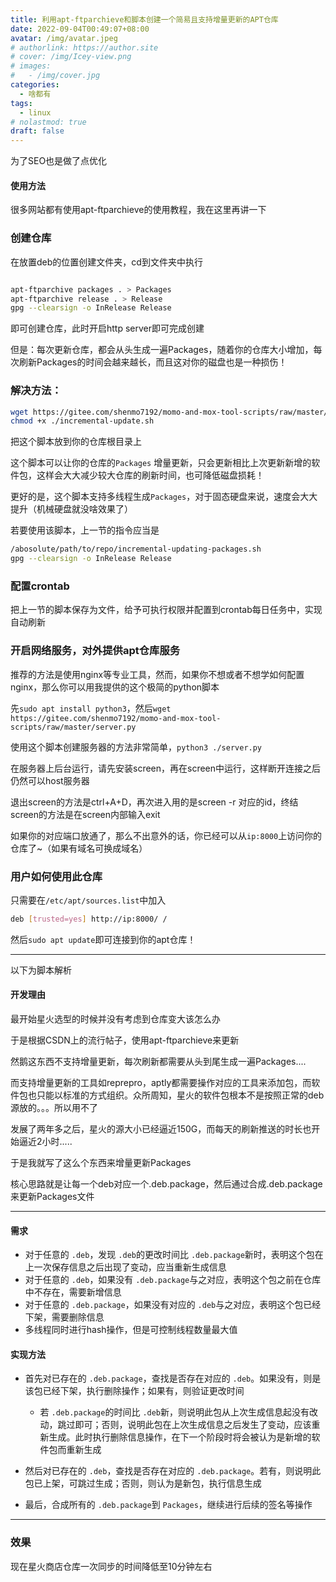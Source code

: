 ```yaml
---
title: 利用apt-ftparchieve和脚本创建一个简易且支持增量更新的APT仓库
date: 2022-09-04T00:49:07+08:00
avatar: /img/avatar.jpeg
# authorlink: https://author.site
# cover: /img/Icey-view.png
# images:
#   - /img/cover.jpg
categories:
  - 啥都有
tags:
  - linux
# nolastmod: true
draft: false
---
```


为了SEO也是做了点优化

<!--more-->

#### 使用方法
很多网站都有使用apt-ftparchieve的使用教程，我在这里再讲一下

### 创建仓库

在放置deb的位置创建文件夹，cd到文件夹中执行

```bash

apt-ftparchive packages . > Packages
apt-ftparchive release . > Release
gpg --clearsign -o InRelease Release


```

即可创建仓库，此时开启http server即可完成创建

但是：每次更新仓库，都会从头生成一遍Packages，随着你的仓库大小增加，每次刷新Packages的时间会越来越长，而且这对你的磁盘也是一种损伤！

### 解决方法：

```bash
wget https://gitee.com/shenmo7192/momo-and-mox-tool-scripts/raw/master/other-tools/deb-repo-script/incremental-update.sh
chmod +x ./incremental-update.sh
```

把这个脚本放到你的仓库根目录上

这个脚本可以让你的仓库的`Packages` 增量更新，只会更新相比上次更新新增的软件包，这样会大大减少较大仓库的刷新时间，也可降低磁盘损耗！

更好的是，这个脚本支持多线程生成`Packages`，对于固态硬盘来说，速度会大大提升（机械硬盘就没啥效果了）

若要使用该脚本，上一节的指令应当是

```bash
/abosolute/path/to/repo/incremental-updating-packages.sh
gpg --clearsign -o InRelease Release


```

### 配置crontab

把上一节的脚本保存为文件，给予可执行权限并配置到crontab每日任务中，实现自动刷新

### 开启网络服务，对外提供apt仓库服务

推荐的方法是使用nginx等专业工具，然而，如果你不想或者不想学如何配置nginx，那么你可以用我提供的这个极简的python脚本

先`sudo apt install python3`，然后`wget https://gitee.com/shenmo7192/momo-and-mox-tool-scripts/raw/master/server.py`

使用这个脚本创建服务器的方法非常简单，`python3 ./server.py `

在服务器上后台运行，请先安装screen，再在screen中运行，这样断开连接之后仍然可以host服务器

退出screen的方法是ctrl+A+D，再次进入用的是screen -r 对应的id，终结screen的方法是在screen内部输入exit

如果你的对应端口放通了，那么不出意外的话，你已经可以从`ip:8000`上访问你的仓库了~（如果有域名可换成域名）

### 用户如何使用此仓库

只需要在`/etc/apt/sources.list`中加入

```bash
deb [trusted=yes] http://ip:8000/ / 
```

然后`sudo apt update`即可连接到你的apt仓库！

---

以下为脚本解析

#### 开发理由

最开始星火选型的时候并没有考虑到仓库变大该怎么办

于是根据CSDN上的流行帖子，使用apt-ftparchieve来更新

然鹅这东西不支持增量更新，每次刷新都需要从头到尾生成一遍Packages....

而支持增量更新的工具如reprepro，aptly都需要操作对应的工具来添加包，而软件包也只能以标准的方式组织。众所周知，星火的软件包根本不是按照正常的deb源放的。。。所以用不了

发展了两年多之后，星火的源大小已经逼近150G，而每天的刷新推送的时长也开始逼近2小时.....

于是我就写了这么个东西来增量更新Packages

核心思路就是让每一个deb对应一个.deb.package，然后通过合成.deb.package来更新Packages文件

---


#### 需求

* 对于任意的 `.deb`，发现 `.deb`的更改时间比 `.deb.package`新时，表明这个包在上一次保存信息之后出现了变动，应当重新生成信息
* 对于任意的 `.deb`，如果没有 `.deb.package`与之对应，表明这个包之前在仓库中不存在，需要新增信息
* 对于任意的 `.deb.package`，如果没有对应的 `.deb`与之对应，表明这个包已经下架，需要删除信息
* 多线程同时进行hash操作，但是可控制线程数量最大值

#### 实现方法

* 首先对已存在的 `.deb.package`，查找是否存在对应的 `.deb`。如果没有，则是该包已经下架，执行删除操作；如果有，则验证更改时间

  * 若 `.deb.package`的时间比 `.deb`新，则说明此包从上次生成信息起没有改动，跳过即可；否则，说明此包在上次生成信息之后发生了变动，应该重新生成。此时执行删除信息操作，在下一个阶段时将会被认为是新增的软件包而重新生成
* 然后对已存在的 `.deb`，查找是否存在对应的 `.deb.package`。若有，则说明此包已上架，可跳过生成；否则，则认为是新包，执行信息生成
* 最后，合成所有的 `.deb.package`到 `Packages`，继续进行后续的签名等操作

---

### 效果

现在星火商店仓库一次同步的时间降低至10分钟左右
